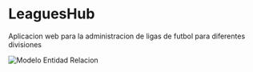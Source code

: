 # LeaguesHub
Aplicacion web para la administracion de ligas de futbol para diferentes divisiones

![Modelo Entidad Relacion](images/mi-imagen.png)
